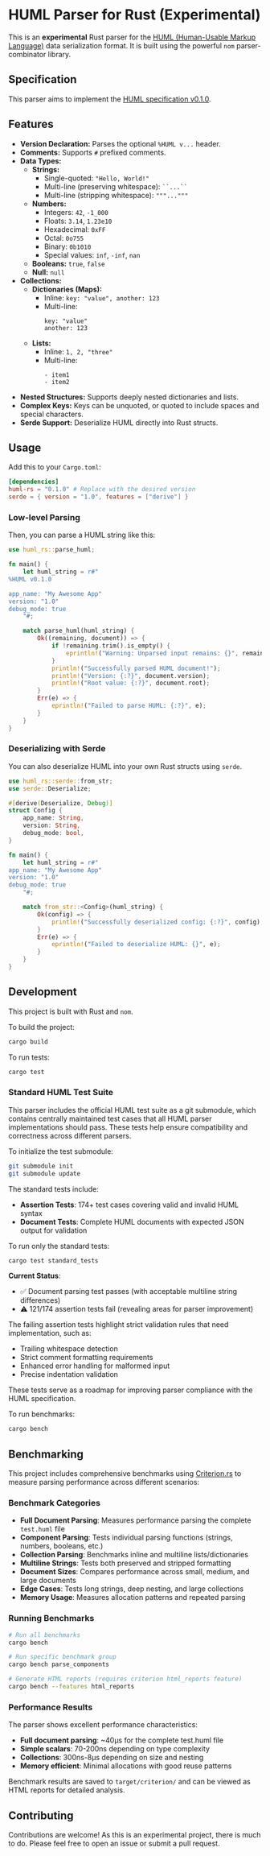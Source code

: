 # HUML Parser for Rust (Experimental)

This is an **experimental** Rust parser for the [HUML (Human-Usable Markup Language)](https://huml.pages.dev) data serialization format. It is built using the powerful `nom` parser-combinator library.

## Specification

This parser aims to implement the [HUML specification v0.1.0](https://huml.pages.dev/specifications/v0-1-0/).

## Features

*   **Version Declaration:** Parses the optional `%HUML v...` header.
*   **Comments:** Supports `#` prefixed comments.
*   **Data Types:**
    *   **Strings:**
        *   Single-quoted: `"Hello, World!"`
        *   Multi-line (preserving whitespace): ```` ``...`` ````
        *   Multi-line (stripping whitespace): `"""..."""`
    *   **Numbers:**
        *   Integers: `42`, `-1_000`
        *   Floats: `3.14`, `1.23e10`
        *   Hexadecimal: `0xFF`
        *   Octal: `0o755`
        *   Binary: `0b1010`
        *   Special values: `inf`, `-inf`, `nan`
    *   **Booleans:** `true`, `false`
    *   **Null:** `null`
*   **Collections:**
    *   **Dictionaries (Maps):**
        *   Inline: `key: "value", another: 123`
        *   Multi-line:
            ```huml
            key: "value"
            another: 123
            ```
    *   **Lists:**
        *   Inline: `1, 2, "three"`
        *   Multi-line:
            ```huml
            - item1
            - item2
            ```
*   **Nested Structures:** Supports deeply nested dictionaries and lists.
*   **Complex Keys:** Keys can be unquoted, or quoted to include spaces and special characters.
*   **Serde Support:** Deserialize HUML directly into Rust structs.

## Usage

Add this to your `Cargo.toml`:

```toml
[dependencies]
huml-rs = "0.1.0" # Replace with the desired version
serde = { version = "1.0", features = ["derive"] }
```

### Low-level Parsing

Then, you can parse a HUML string like this:

```rust
use huml_rs::parse_huml;

fn main() {
    let huml_string = r#"
%HUML v0.1.0

app_name: "My Awesome App"
version: "1.0"
debug_mode: true
    "#;

    match parse_huml(huml_string) {
        Ok((remaining, document)) => {
            if !remaining.trim().is_empty() {
                eprintln!("Warning: Unparsed input remains: {}", remaining);
            }
            println!("Successfully parsed HUML document!");
            println!("Version: {:?}", document.version);
            println!("Root value: {:?}", document.root);
        }
        Err(e) => {
            eprintln!("Failed to parse HUML: {:?}", e);
        }
    }
}
```

### Deserializing with Serde

You can also deserialize HUML into your own Rust structs using `serde`.

```rust
use huml_rs::serde::from_str;
use serde::Deserialize;

#[derive(Deserialize, Debug)]
struct Config {
    app_name: String,
    version: String,
    debug_mode: bool,
}

fn main() {
    let huml_string = r#"
app_name: "My Awesome App"
version: "1.0"
debug_mode: true
    "#;

    match from_str::<Config>(huml_string) {
        Ok(config) => {
            println!("Successfully deserialized config: {:?}", config);
        }
        Err(e) => {
            eprintln!("Failed to deserialize HUML: {}", e);
        }
    }
}
```

## Development

This project is built with Rust and `nom`.

To build the project:
```sh
cargo build
```

To run tests:
```sh
cargo test
```

### Standard HUML Test Suite

This parser includes the official HUML test suite as a git submodule, which contains centrally maintained test cases that all HUML parser implementations should pass. These tests help ensure compatibility and correctness across different parsers.

To initialize the test submodule:
```sh
git submodule init
git submodule update
```

The standard tests include:
- **Assertion Tests**: 174+ test cases covering valid and invalid HUML syntax
- **Document Tests**: Complete HUML documents with expected JSON output for validation

To run only the standard tests:
```sh
cargo test standard_tests
```

**Current Status**: 
- ✅ Document parsing test passes (with acceptable multiline string differences)
- ⚠️ 121/174 assertion tests fail (revealing areas for parser improvement)

The failing assertion tests highlight strict validation rules that need implementation, such as:
- Trailing whitespace detection
- Strict comment formatting requirements  
- Enhanced error handling for malformed input
- Precise indentation validation

These tests serve as a roadmap for improving parser compliance with the HUML specification.

To run benchmarks:
```sh
cargo bench
```

## Benchmarking

This project includes comprehensive benchmarks using [Criterion.rs](https://github.com/bheisler/criterion.rs) to measure parsing performance across different scenarios:

### Benchmark Categories

- **Full Document Parsing**: Measures performance parsing the complete `test.huml` file
- **Component Parsing**: Tests individual parsing functions (strings, numbers, booleans, etc.)
- **Collection Parsing**: Benchmarks inline and multiline lists/dictionaries
- **Multiline Strings**: Tests both preserved and stripped formatting
- **Document Sizes**: Compares performance across small, medium, and large documents
- **Edge Cases**: Tests long strings, deep nesting, and large collections
- **Memory Usage**: Measures allocation patterns and repeated parsing

### Running Benchmarks

```sh
# Run all benchmarks
cargo bench

# Run specific benchmark group
cargo bench parse_components

# Generate HTML reports (requires criterion html_reports feature)
cargo bench --features html_reports
```

### Performance Results

The parser shows excellent performance characteristics:

- **Full document parsing**: ~40µs for the complete test.huml file
- **Simple scalars**: 70-200ns depending on type complexity
- **Collections**: 300ns-8µs depending on size and nesting
- **Memory efficient**: Minimal allocations with good reuse patterns

Benchmark results are saved to `target/criterion/` and can be viewed as HTML reports for detailed analysis.

## Contributing

Contributions are welcome! As this is an experimental project, there is much to do. Please feel free to open an issue or submit a pull request.
